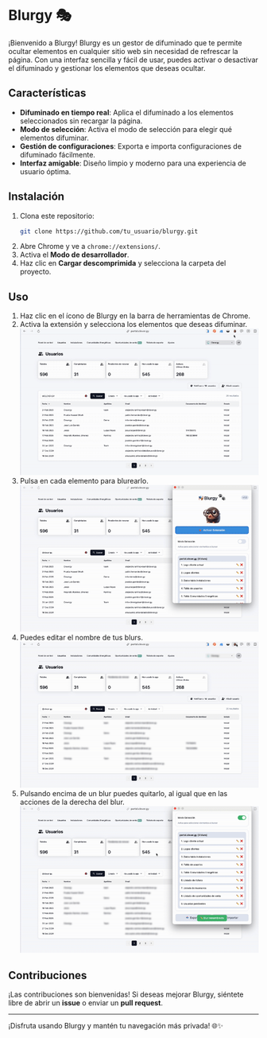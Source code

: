 # Blurgy 🎭

¡Bienvenido a Blurgy! Blurgy es un gestor de difuminado que te permite ocultar elementos en cualquier sitio web sin necesidad de refrescar la página. Con una interfaz sencilla y fácil de usar, puedes activar o desactivar el difuminado y gestionar los elementos que deseas ocultar.

## Características

- **Difuminado en tiempo real**: Aplica el difuminado a los elementos seleccionados sin recargar la página.
- **Modo de selección**: Activa el modo de selección para elegir qué elementos difuminar.
- **Gestión de configuraciones**: Exporta e importa configuraciones de difuminado fácilmente.
- **Interfaz amigable**: Diseño limpio y moderno para una experiencia de usuario óptima.

## Instalación

1. Clona este repositorio:
   ```bash
   git clone https://github.com/tu_usuario/blurgy.git
   ```
2. Abre Chrome y ve a `chrome://extensions/`.
3. Activa el **Modo de desarrollador**.
4. Haz clic en **Cargar descomprimida** y selecciona la carpeta del proyecto.

## Uso

1. Haz clic en el ícono de Blurgy en la barra de herramientas de Chrome.
2. Activa la extensión y selecciona los elementos que deseas difuminar.
   ![Activar y desactivar](1.gif)
3. Pulsa en cada elemento para blurearlo.
![Pulsar para blurear](2.gif)
4. Puedes editar el nombre de tus blurs.
   ![Editar y guardar el nombre de tus blurs](/3.gif)
5. Pulsando encima de un blur puedes quitarlo, al igual que en las acciones de la derecha del blur.
   ![Quitar blur](/4.gif)

## Contribuciones

¡Las contribuciones son bienvenidas! Si deseas mejorar Blurgy, siéntete libre de abrir un **issue** o enviar un **pull request**.

---

¡Disfruta usando Blurgy y mantén tu navegación más privada! 🌐✨